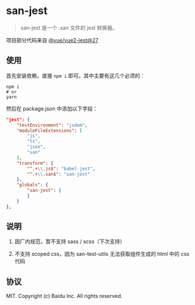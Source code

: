 # san-jest

> san-jest 是一个 .san 文件的 jest 转换器。

项目部分代码来自 [@vue/vue2-jest@27](https://github.com/vuejs/san-jest)

## 使用

首先安装依赖，直接 `npm i` 即可。其中主要有这几个必须的：

```shell
npm i
# or
yarn
```

然后在 package.json 中添加以下字段：

```json
"jest": {
    "testEnvironment": "jsdom",
    "moduleFileExtensions": [
        "js",
        "ts",
        "json",
        "san"
    ],
    "transform": {
        "^.+\\.js$": "babel-jest",
        "^.+\\.san$": "san-jest"
    },
    "globals": {
        "san-jest": {
        }
    }
},
```

## 说明

1. 因厂内规范，暂不支持 sass / scss（下次支持）

2. 不支持 scoped css，因为 san-test-utils 无法获取组件生成的 html 中的 css 代码

## 协议

MIT. Copyright (c) Baidu Inc. All rights reserved.
